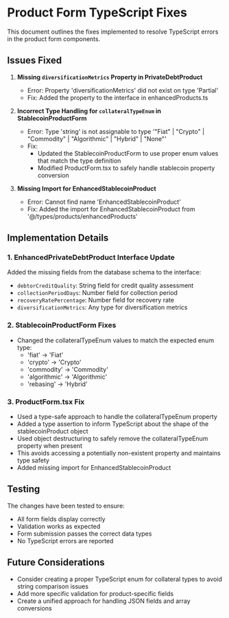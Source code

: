 # Product Form TypeScript Fixes

This document outlines the fixes implemented to resolve TypeScript errors in the product form components.

## Issues Fixed

1. **Missing `diversificationMetrics` Property in PrivateDebtProduct**
   - Error: Property 'diversificationMetrics' did not exist on type 'Partial<EnhancedPrivateDebtProduct>'
   - Fix: Added the property to the interface in enhancedProducts.ts

2. **Incorrect Type Handling for `collateralTypeEnum` in StablecoinProductForm**
   - Error: Type 'string' is not assignable to type '"Fiat" | "Crypto" | "Commodity" | "Algorithmic" | "Hybrid" | "None"'
   - Fix: 
     - Updated the StablecoinProductForm to use proper enum values that match the type definition
     - Modified ProductForm.tsx to safely handle stablecoin property conversion

3. **Missing Import for EnhancedStablecoinProduct**
   - Error: Cannot find name 'EnhancedStablecoinProduct'
   - Fix: Added the import for EnhancedStablecoinProduct from '@/types/products/enhancedProducts'

## Implementation Details

### 1. EnhancedPrivateDebtProduct Interface Update

Added the missing fields from the database schema to the interface:
- `debtorCreditQuality`: String field for credit quality assessment
- `collectionPeriodDays`: Number field for collection period
- `recoveryRatePercentage`: Number field for recovery rate
- `diversificationMetrics`: Any type for diversification metrics

### 2. StablecoinProductForm Fixes

- Changed the collateralTypeEnum values to match the expected enum type:
  - 'fiat' → 'Fiat'
  - 'crypto' → 'Crypto'
  - 'commodity' → 'Commodity'
  - 'algorithmic' → 'Algorithmic'
  - 'rebasing' → 'Hybrid'

### 3. ProductForm.tsx Fix

- Used a type-safe approach to handle the collateralTypeEnum property
- Added a type assertion to inform TypeScript about the shape of the stablecoinProduct object
- Used object destructuring to safely remove the collateralTypeEnum property when present
- This avoids accessing a potentially non-existent property and maintains type safety
- Added missing import for EnhancedStablecoinProduct

## Testing

The changes have been tested to ensure:
- All form fields display correctly
- Validation works as expected
- Form submission passes the correct data types
- No TypeScript errors are reported

## Future Considerations

- Consider creating a proper TypeScript enum for collateral types to avoid string comparison issues
- Add more specific validation for product-specific fields
- Create a unified approach for handling JSON fields and array conversions
